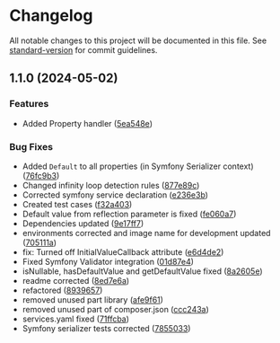 # Changelog

All notable changes to this project will be documented in this file. See [standard-version](https://github.com/conventional-changelog/standard-version) for commit guidelines.

## 1.1.0 (2024-05-02)


### Features

* Added Property handler ([5ea548e](https://github.com/patrykbaszak/messenger-mapper-bundle/commit/5ea548efc28bf86ae47e11a2d7c79f7707001421))


### Bug Fixes

* Added `Default` to all properties (in Symfony Serializer context) ([76fc9b3](https://github.com/patrykbaszak/messenger-mapper-bundle/commit/76fc9b3c649689e948c5ad0867d022fd7eb76a39))
* Changed infinity loop detection rules ([877e89c](https://github.com/patrykbaszak/messenger-mapper-bundle/commit/877e89c19eeb66898f4525d8a277530e27212a7f))
* Corrected symfony service declaration ([e236e3b](https://github.com/patrykbaszak/messenger-mapper-bundle/commit/e236e3bd212cb353aea1cddd46a7d18a7e4016e2))
* Created test cases ([f32a403](https://github.com/patrykbaszak/messenger-mapper-bundle/commit/f32a4037dfb9ff413b23e595ee6659c64c9b6c3e))
* Default value from reflection parameter is fixed ([fe060a7](https://github.com/patrykbaszak/messenger-mapper-bundle/commit/fe060a734781bb72bb73933c9ce591e1f04dfc20))
* Dependencies updated ([9e17ff7](https://github.com/patrykbaszak/messenger-mapper-bundle/commit/9e17ff75a93f45a1548c84ebcdc7127fdfe22bb7))
* environments corrected and image name for development updated ([705111a](https://github.com/patrykbaszak/messenger-mapper-bundle/commit/705111a6ddf84026c6978fdd9663bb9ea6ecfbd0))
* fix: Turned off InitialValueCallback attribute ([e6d4de2](https://github.com/patrykbaszak/messenger-mapper-bundle/commit/e6d4de26e1f0ef6380cc7d074c10c13b901d1c83))
* Fixed Symfony Validator integration ([01d87e4](https://github.com/patrykbaszak/messenger-mapper-bundle/commit/01d87e46acb044e6b67e85e50833a46a70a00f56))
* isNullable, hasDefaultValue and getDefaultValue fixed ([8a2605e](https://github.com/patrykbaszak/messenger-mapper-bundle/commit/8a2605ed4b3f03d75e5f1fd9d241a072ec01b7fa))
* readme corrected ([8ed7e6a](https://github.com/patrykbaszak/messenger-mapper-bundle/commit/8ed7e6adc7179e7a8227db82358624c0a3f90557))
* refactored ([8939657](https://github.com/patrykbaszak/messenger-mapper-bundle/commit/89396572023ac5c1208f1747df05cf38635310b6))
* removed unused part library ([afe9f61](https://github.com/patrykbaszak/messenger-mapper-bundle/commit/afe9f61dab2c8fa23f4f70f9706a54dc40a5ddc2))
* removed unused part of composer.json ([ccc243a](https://github.com/patrykbaszak/messenger-mapper-bundle/commit/ccc243adae982736f8a6eec6fdc810a261e212c1))
* services.yaml fixed ([71ffcba](https://github.com/patrykbaszak/messenger-mapper-bundle/commit/71ffcba8c98b6cd4d7cc84f242ab6022b4257152))
* Symfony serializer tests corrected ([7855033](https://github.com/patrykbaszak/messenger-mapper-bundle/commit/785503365ed96119effab1b1a903c5005e2fb3a9))
